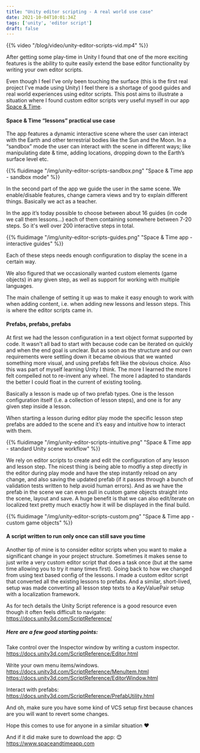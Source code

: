 ```yaml
---
title: "Unity editor scripting - A real world use case"
date: 2021-10-04T10:01:34Z
tags: ['unity', 'editor script']
draft: false
---
```


{{% video "/blog/video/unity-editor-scripts-vid.mp4" %}}

After getting some play-time in Unity I found that one of the more exciting features is the ability to quite easily extend the base editor functionality by writing your own editor scripts.

Even though I feel I’ve only been touching the surface (this is the first real project I've made using Unity) I feel there is a shortage of good guides and real world experiences using editor scripts. This post aims to illustrate a situation where I found custom editor scripts very useful myself in our app <a href="https://www.spaceandtimeapp.com">Space & Time</a>.


#### Space & Time “lessons” practical use case

The app features a dynamic interactive scene where the user can interact with the Earth and other terrestrial bodies like the Sun and the Moon. In a “sandbox” mode the user can interact with the scene in different ways; like manipulating date & time, adding locations, dropping down to the Earth’s surface level etc. 

{{% fluidimage "/img/unity-editor-scripts-sandbox.png" "Space & Time app - sandbox mode" %}}

In the second part of the app we guide the user in the same scene. We enable/disable features, change camera views and try to explain different things. Basically we act as a teacher.

In the app it’s today possible to choose between about 16 guides (in code we call them lessons...) each of them containing somewhere between 7-20 steps. So it's well over 200 interactive steps in total.

{{% fluidimage "/img/unity-editor-scripts-guides.png" "Space & Time app - interactive guides" %}}

Each of these steps needs enough configuration to display the scene in a certain way.

We also figured that we occasionally wanted custom elements (game objects) in any given step, as well as support for working with multiple languages.

The main challenge of setting it up was to make it easy enough to work with when adding content, i.e. when adding new lessons and lesson steps. This is where the editor scripts came in.


#### Prefabs, prefabs, prefabs

At first we had the lesson configuration in a text object format supported by code. It wasn't all bad to start with because code can be iterated on quickly and when the end goal is unclear. But as soon as the structure and our own requirements were settling down it became obvious that we wanted something more visual, and using prefabs felt like the obvious choice. Also this was part of myself learning Unity I think. The more I learned the more I felt compelled not to re-invent any wheel. The more I adapted to standards the better I could float in the current of existing tooling.

Basically a lesson is made up of two prefab types. One is the lesson configuration itself (i.e. a collection of lesson steps), and one is for any given step inside a lesson. 

When starting a lesson during editor play mode the specific lesson step prefabs are added to the scene and it’s easy and intuitive how to interact with them.

{{% fluidimage "/img/unity-editor-scripts-intuitive.png" "Space & Time app - standard Unity scene workflow" %}}

We rely on editor scripts to create and edit the configuration of any lesson and lesson step. The nicest thing is being able to modfiy a step directly in the editor during play mode and have the step instantly reload on any change, and also saving the updated prefab (if it passes through a bunch of validation tests written to help avoid human errors). And as we have the prefab in the scene we can even pull in custom game objects straight into the scene, layout and save. A huge benefit is that we can also edit/iterate on localized text pretty much exactly how it will be displayed in the final build.

{{% fluidimage "/img/unity-editor-scripts-custom.png" "Space & Time app - custom game objects" %}}

#### A script written to run only once can still save you time

Another tip of mine is to consider editor scripts when you want to make a significant change in your project structure. Sometimes it makes sense to just write a very custom editor script that does a task once (but at the same time allowing you to try it many times first). Going back to how we changed from using text based config of the lessons. I made a custom editor script that converted all the existing lessons to prefabs. And a similar, short-lived, setup was made converting all lesson step texts to a KeyValuePair setup with a localization framework.


As for tech details the Unity Script reference is a good resource even though it often feels difficult to navigate: 
https://docs.unity3d.com/ScriptReference/  


##### Here are a few good starting points:

Take control over the Inspector window by writing a custom inspector.  
https://docs.unity3d.com/ScriptReference/Editor.html

Write your own menu items/windows.  
https://docs.unity3d.com/ScriptReference/MenuItem.html
https://docs.unity3d.com/ScriptReference/EditorWindow.html

Interact with prefabs:  
https://docs.unity3d.com/ScriptReference/PrefabUtility.html


<p class="lead">And oh, make sure you have some kind of VCS setup first because chances are you will want to revert some changes.</p>

Hope this comes to use for anyone in a similar situation :heart:

And if it did make sure to download the app: :blush:
https://www.spaceandtimeapp.com
